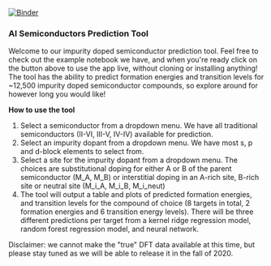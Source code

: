 [![Binder](https://mybinder.org/badge_logo.svg)](https://mybinder.org/v2/gh/lmjacoby/ai_semiconductors/appmode/master?filepath=%2Fai_semiconductors%2Fprediction_tool%2FEnergy_plot.ipynb)


### AI Semiconductors Prediction Tool
Welcome to our impurity doped semiconductor prediction tool. Feel free to check out the example notebook we have, and when you're ready click on the button above to use the app live, without cloning or installing anything! The tool has the ability to predict formation energies and transition levels for ~12,500 impurity doped semiconductor compounds, so explore around for however long you would like!

**How to use the tool**
1. Select a semiconductor from a dropdown menu. We have all traditional semiconductors (II-VI, III-V, IV-IV) available for prediction.
2. Select an impurity dopant from a dropdown menu. We have most s, p and d-block elements to select from.
3. Select a site for the impurity dopant from a dropdown menu. The choices are substitutional doping for either A or B of the parent semiconductor (M_A, M_B) or interstitial doping in an A-rich site, B-rich site or neutral site (M_i_A, M_i_B, M_i_neut)
4. The tool will output a table and plots of predicted formation energies, and transition levels for the compound of choice (8 targets in total, 2 formation energies and 6 transition energy levels). There will be three different predictions per target from a kernel ridge regression model, random forest regression model, and neural network.

Disclaimer: we cannot make the "true" DFT data available at this time, but please stay tuned as we will be able to release it in the fall of 2020.
